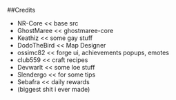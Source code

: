 ##Credits
- NR-Core << base src
- GhostMaree << ghostmaree-core
- Keathiz << some gay stuff
- DodoTheBird << Map Designer
- ossimc82 << forge ui, achievements popups, emotes
- club559 << craft recipes
- Devwarlt << some loe stuff
- Slendergo << for some tips
- Sebafra << daily rewards
- (biggest shit i ever made)
